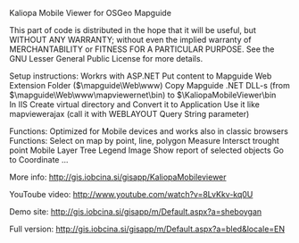 Kaliopa Mobile Viewer for OSGeo Mapguide
  
This part of code is distributed in the hope that it will be useful,
but WITHOUT ANY WARRANTY; without even the implied warranty of
MERCHANTABILITY or FITNESS FOR A PARTICULAR PURPOSE. See the GNU
Lesser General Public License for more details.


Setup instructions:
  Workrs with ASP.NET
  Put content to Mapguide Web Extension Folder ($\mapguide\Web\www\)
  Copy Mapguide .NET DLL-s (from $\mapguide\Web\www\mapviewernet\bin\) to $\KaliopaMobileViewer\bin\
  In IIS Create virtual directory and Convert it to Application
  Use it like mapviewerajax (call it with WEBLAYOUT Query String parameter)
  
Functions:
  Optimized for Mobile devices and works also in classic browsers
  Functions:
    Select on map by point, line, polygon
    Measure
    Intersct trought point
    Mobile Layer Tree
    Legend Image
    Show report of selected objects
    Go to Coordinate
    ...

More info:
  http://gis.iobcina.si/gisapp/KaliopaMobileviewer

YouToube video:
  http://www.youtube.com/watch?v=8LvKkv-kq0U

Demo site:
  http://gis.iobcina.si/gisapp/m/Default.aspx?a=sheboygan

Full version:
  http://gis.iobcina.si/gisapp/m/Default.aspx?a=bled&locale=EN
